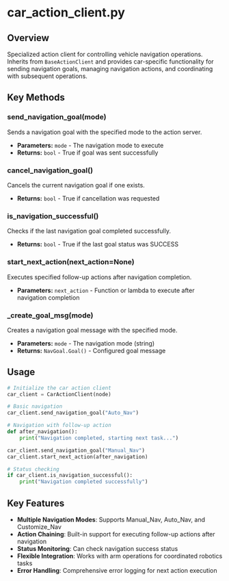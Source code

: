 # car_action_client.py

## Overview
Specialized action client for controlling vehicle navigation operations. Inherits from `BaseActionClient` and provides car-specific functionality for sending navigation goals, managing navigation actions, and coordinating with subsequent operations.

## Key Methods

### send_navigation_goal(mode)
Sends a navigation goal with the specified mode to the action server.
- **Parameters:** `mode` - The navigation mode to execute
- **Returns:** `bool` - True if goal was sent successfully

### cancel_navigation_goal()
Cancels the current navigation goal if one exists.
- **Returns:** `bool` - True if cancellation was requested

### is_navigation_successful()
Checks if the last navigation goal completed successfully.
- **Returns:** `bool` - True if the last goal status was SUCCESS

### start_next_action(next_action=None)
Executes specified follow-up actions after navigation completion.
- **Parameters:** `next_action` - Function or lambda to execute after navigation completion

### _create_goal_msg(mode)
Creates a navigation goal message with the specified mode.
- **Parameters:** `mode` - The navigation mode (string)
- **Returns:** `NavGoal.Goal()` - Configured goal message

## Usage
```python
# Initialize the car action client
car_client = CarActionClient(node)

# Basic navigation
car_client.send_navigation_goal("Auto_Nav")

# Navigation with follow-up action
def after_navigation():
    print("Navigation completed, starting next task...")

car_client.send_navigation_goal("Manual_Nav")
car_client.start_next_action(after_navigation)

# Status checking
if car_client.is_navigation_successful():
    print("Navigation completed successfully")
```

## Key Features
- **Multiple Navigation Modes**: Supports Manual_Nav, Auto_Nav, and Customize_Nav
- **Action Chaining**: Built-in support for executing follow-up actions after navigation
- **Status Monitoring**: Can check navigation success status
- **Flexible Integration**: Works with arm operations for coordinated robotics tasks
- **Error Handling**: Comprehensive error logging for next action execution